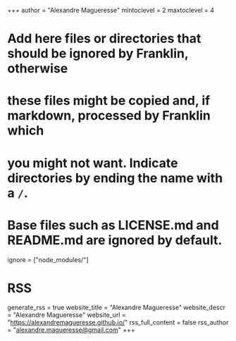 <!--
Global variables
-->
+++
author = "Alexandre Magueresse"
mintoclevel = 2
maxtoclevel = 4

# Add here files or directories that should be ignored by Franklin, otherwise
# these files might be copied and, if markdown, processed by Franklin which
# you might not want. Indicate directories by ending the name with a `/`.
# Base files such as LICENSE.md and README.md are ignored by default.
ignore = ["node_modules/"]

# RSS
generate_rss      = true
website_title     = "Alexandre Magueresse"
website_descr     = "Alexandre Magueresse"
website_url       = "https://alexandremagueresse.github.io/"
rss_full_content  = false
rss_author        = "alexandre.magueresse@gmail.com"
+++

<!--
Global latex commands
-->
